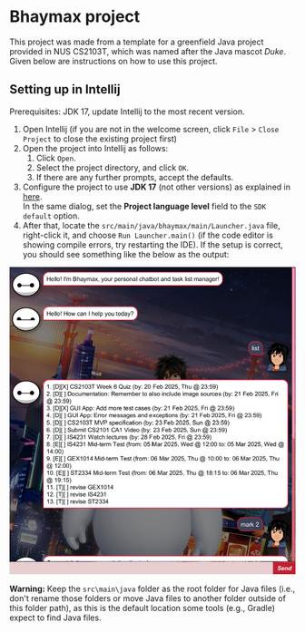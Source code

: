 # Bhaymax project

This project was made from a template for a greenfield Java project provided in NUS CS2103T, which was named after the Java mascot _Duke_. 
Given below are instructions on how to use this project.

## Setting up in Intellij

Prerequisites: JDK 17, update Intellij to the most recent version.

1. Open Intellij (if you are not in the welcome screen, click `File` > `Close Project` to close the existing project first)
1. Open the project into Intellij as follows:
   1. Click `Open`.
   1. Select the project directory, and click `OK`.
   1. If there are any further prompts, accept the defaults.
1. Configure the project to use **JDK 17** (not other versions) as explained in [here](https://www.jetbrains.com/help/idea/sdk.html#set-up-jdk).<br>
   In the same dialog, set the **Project language level** field to the `SDK default` option.
1. After that, locate the `src/main/java/bhaymax/main/Launcher.java` file, right-click it, and choose `Run Launcher.main()` (if the 
   code 
   editor is showing compile errors, try restarting the IDE). If the setup is correct, you should see something like the below as the output:

![Ui](docs/Ui.png)

**Warning:** Keep the `src\main\java` folder as the root folder for Java files (i.e., don't rename those folders or move Java files to another folder outside of this folder path), as this is the default location some tools (e.g., Gradle) expect to find Java files.
